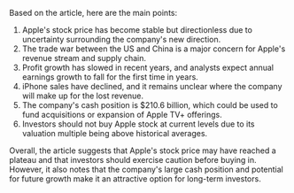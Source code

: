 Based on the article, here are the main points:

1. Apple's stock price has become stable but directionless due to uncertainty surrounding the company's new direction.
2. The trade war between the US and China is a major concern for Apple's revenue stream and supply chain.
3. Profit growth has slowed in recent years, and analysts expect annual earnings growth to fall for the first time in years.
4. iPhone sales have declined, and it remains unclear where the company will make up for the lost revenue.
5. The company's cash position is $210.6 billion, which could be used to fund acquisitions or expansion of Apple TV+ offerings.
6. Investors should not buy Apple stock at current levels due to its valuation multiple being above historical averages.

Overall, the article suggests that Apple's stock price may have reached a plateau and that investors should exercise caution before buying in. However, it also notes that the company's large cash position and potential for future growth make it an attractive option for long-term investors.